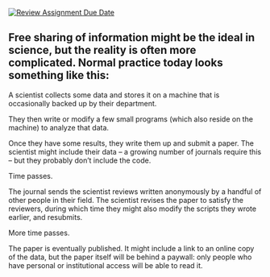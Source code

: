 [![Review Assignment Due Date](https://classroom.github.com/assets/deadline-readme-button-24ddc0f5d75046c5622901739e7c5dd533143b0c8e959d652212380cedb1ea36.svg)](https://classroom.github.com/a/QfxW72RH)

## Free sharing of information might be the ideal in science, but the reality is often more complicated. Normal practice today looks something like this:

A scientist collects some data and stores it on a machine that is occasionally backed up by their department.

They then write or modify a few small programs (which also reside on the machine) to analyze that data.

Once they have some results, they write them up and submit a paper. The scientist might include their data – a growing number of 
journals require this – but they probably don’t include the code.

Time passes.

The journal sends the scientist reviews written anonymously by a handful of other people in their field. The scientist revises the paper to satisfy the reviewers, during which time they might also modify the scripts they wrote earlier, and resubmits.

More time passes.

The paper is eventually published. It might include a link to an online copy of the data, but the paper itself will be behind a paywall: only people who have personal or institutional access will be able to read it.
